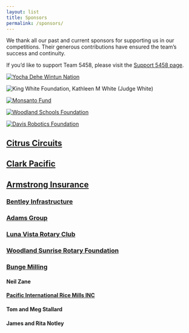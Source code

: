 ```yaml
---
layout: list
title: Sponsors
permalink: /sponsors/
---
```


We thank all our past and current sponsors for supporting us in our competitions. Their generous contributions have ensured the team’s success and continuity.

If you’d like to support Team 5458, please visit the [Support 5458 page](/support/).

[![Yocha Dehe Wintun Nation]({{site.baseurl}}/images/sponsors/yocha-dehe.jpg)](https://www.yochadehe.org/)

![King White Foundation, Kathleen M White (Judge White)]({{site.baseurl}}/images/sponsors/king-white.jpg)

[![Monsanto Fund]({{site.baseurl}}/images/sponsors/monsanto.jpg)](https://www.monsantofund.org/)

[![Woodland Schools Foundation]({{site.baseurl}}/images/sponsors/wsf.jpg)](http://woodlandschoolsfoundation.org/)

[![Davis Robotics Foundation]({{site.baseurl}}/images/sponsors/drf.jpg)](https://www.citruscircuits.org/drf.html)

## [Citrus Circuits](https://www.citruscircuits.org/)

## [Clark Pacific](http://www.clarkpacific.com/)

## [Armstrong Insurance](http://armstrongprofessional.com/)

### [Bentley Infrastructure](https://www.bentley.com/en)

### [Adams Group](http://www.adamsgrp.com/)

### [Luna Vista Rotary Club](https://portal.clubrunner.ca/4973)

### [Woodland Sunrise Rotary Foundation](http://www.woodlandsunriserotary.com/)

### [Bunge Milling](https://www.bungenorthamerica.com/)

#### Neil Zane

#### [Pacific International Rice Mills INC](http://www.pirmirice.com/)

#### Tom and Meg Stallard

#### James and Rita Notley